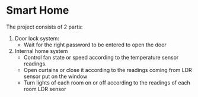 # Smart Home
The project consists of 2 parts:  
1) Door lock system:  
   - Wait for the right password to be entered to open the door
2) Internal home system
   - Control fan state or speed according to the temperature sensor readings.
   - Open curtains or close it according to the readings coming from LDR sensor put on the window
   - Turn lights of each room on or off according to the readings of each room LDR sensor 
